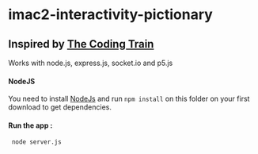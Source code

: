 
# imac2-interactivity-pictionary

## Inspired by [The Coding Train](https://www.youtube.com/user/shiffman) 

Works with node.js, express.js, socket.io and p5.js

#### NodeJS
You need to install [NodeJs](https://nodejs.org/en/) and run `npm install` on this folder on your first download to get dependencies.

#### Run the app : 

``` node server.js```

